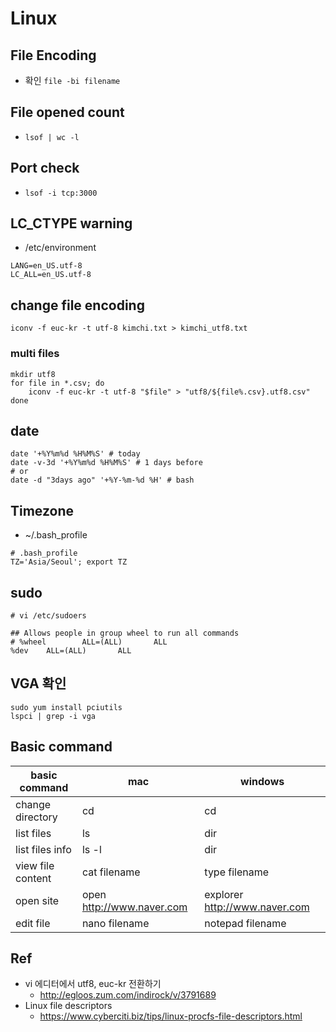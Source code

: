 # Linux

## File Encoding
* 확인
  `file -bi filename`

## File opened count
* `lsof | wc -l`

## Port check
* `lsof -i tcp:3000`

## LC_CTYPE warning
* /etc/environment
```
LANG=en_US.utf-8
LC_ALL=en_US.utf-8
```

## change file encoding
```
iconv -f euc-kr -t utf-8 kimchi.txt > kimchi_utf8.txt
```

### multi files

```
mkdir utf8
for file in *.csv; do
    iconv -f euc-kr -t utf-8 "$file" > "utf8/${file%.csv}.utf8.csv"
done
```
## date
```
date '+%Y%m%d %H%M%S' # today
date -v-3d '+%Y%m%d %H%M%S' # 1 days before
# or
date -d "3days ago" '+%Y-%m-%d %H' # bash
```

## Timezone
* ~/.bash_profile
```
# .bash_profile
TZ='Asia/Seoul'; export TZ
```

## sudo
```
# vi /etc/sudoers
```

```
## Allows people in group wheel to run all commands
# %wheel        ALL=(ALL)       ALL
%dev    ALL=(ALL)       ALL
```

## VGA 확인
```
sudo yum install pciutils
lspci | grep -i vga
```

## Basic command
|basic command	| mac	| windows |
|----|----|----|
|change directory	| cd	| cd|
|list files	|ls	|dir|
|list files info	|ls -l	|dir|
|view file content	|cat filename	|type filename|
|open site	|open http://www.naver.com	|explorer http://www.naver.com|
|edit file	|nano filename	|notepad filename|

## Ref
* vi 에디터에서 utf8, euc-kr 전환하기
  * http://egloos.zum.com/indirock/v/3791689
* Linux file descriptors
  * https://www.cyberciti.biz/tips/linux-procfs-file-descriptors.html
